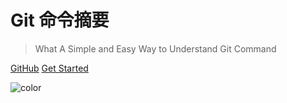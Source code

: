 <!-- ![logo](_media/icon.svg) -->

# Git 命令摘要

> What A Simple and Easy Way to Understand Git Command


[GitHub](https://github.com/biuxbiu)
[Get Started](/base/#javascript)

![color](#fff)

